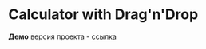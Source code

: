 # Calculator with Drag'n'Drop

**Демо** версия проекта - [ссылка](https://koshinva.github.io/calculator-drag-n-drop/, 'https://koshinva.github.io/calculator-drag-n-drop/')
